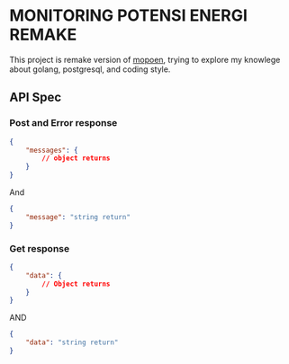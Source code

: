 # MONITORING POTENSI ENERGI REMAKE
This project is remake version of [mopoen](https://github.com/arisygdc/mopoen-remake), trying to explore my knowlege about golang, postgresql, and coding style.


## API Spec
### Post and Error response
```JSON
{
    "messages": {
        // object returns
    }
}
```
And
```JSON
{
    "message": "string return"
}
```

### Get response

```JSON
{
    "data": {
        // Object returns
    }
}
```
AND
```JSON
{
    "data": "string return"
}
```